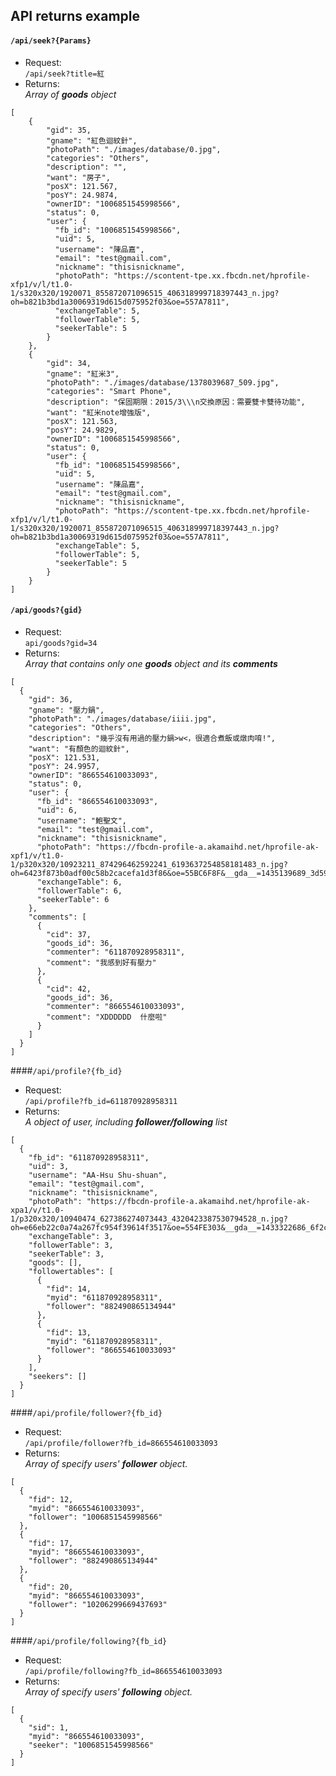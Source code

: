 ## API returns example

#### `/api/seek?{Params}`

- Request:  
`/api/seek?title=紅`  
- Returns:  
<i>Array of **goods** object</i>

```
[
    {
        "gid": 35,
        "gname": "紅色迴紋針",
        "photoPath": "./images/database/0.jpg",
        "categories": "Others",
        "description": "",
        "want": "房子",
        "posX": 121.567,
        "posY": 24.9874,
        "ownerID": "1006851545998566",
        "status": 0,
        "user": {
          "fb_id": "1006851545998566",
          "uid": 5,
          "username": "陳品嘉",
          "email": "test@gmail.com",
          "nickname": "thisisnickname",
          "photoPath": "https://scontent-tpe.xx.fbcdn.net/hprofile-xfp1/v/l/t1.0-1/s320x320/1920071_855872071096515_406318999718397443_n.jpg?oh=b821b3bd1a30069319d615d075952f03&oe=557A7811",
          "exchangeTable": 5,
          "followerTable": 5,
          "seekerTable": 5
        }
    },
    {
        "gid": 34,
        "gname": "紅米3",
        "photoPath": "./images/database/1378039687_509.jpg",
        "categories": "Smart Phone",
        "description": "保固期限：2015/3\\\n交換原因：需要雙卡雙待功能",
        "want": "紅米note增強版",
        "posX": 121.563,
        "posY": 24.9829,
        "ownerID": "1006851545998566",
        "status": 0,
        "user": {
          "fb_id": "1006851545998566",
          "uid": 5,
          "username": "陳品嘉",
          "email": "test@gmail.com",
          "nickname": "thisisnickname",
          "photoPath": "https://scontent-tpe.xx.fbcdn.net/hprofile-xfp1/v/l/t1.0-1/s320x320/1920071_855872071096515_406318999718397443_n.jpg?oh=b821b3bd1a30069319d615d075952f03&oe=557A7811",
          "exchangeTable": 5,
          "followerTable": 5,
          "seekerTable": 5
        }
    }
]
```

#### `/api/goods?{gid}`

- Request:  
`api/goods?gid=34`
- Returns:  
<i>Array that contains only one **goods** object and its **comments** </i>

```
[
  {
    "gid": 36,
    "gname": "壓力鍋",
    "photoPath": "./images/database/iiii.jpg",
    "categories": "Others",
    "description": "幾乎沒有用過的壓力鍋>w<，很適合煮飯或燉肉唷!",
    "want": "有顏色的迴紋針",
    "posX": 121.531,
    "posY": 24.9957,
    "ownerID": "866554610033093",
    "status": 0,
    "user": {
      "fb_id": "866554610033093",
      "uid": 6,
      "username": "鮑聖文",
      "email": "test@gmail.com",
      "nickname": "thisisnickname",
      "photoPath": "https://fbcdn-profile-a.akamaihd.net/hprofile-ak-xpf1/v/t1.0-1/p320x320/10923211_874296462592241_6193637254858181483_n.jpg?oh=6423f873b0adf00c58b2cacefa1d3f86&oe=55BC6F8F&__gda__=1435139689_3d59bf933c1db679ac3255dd642d6104",
      "exchangeTable": 6,
      "followerTable": 6,
      "seekerTable": 6
    },
    "comments": [
      {
        "cid": 37,
        "goods_id": 36,
        "commenter": "611870928958311",
        "comment": "我感到好有壓力"
      },
      {
        "cid": 42,
        "goods_id": 36,
        "commenter": "866554610033093",
        "comment": "XDDDDDD  什麼啦"
      }
    ]
  }
]
```

####`/api/profile?{fb_id}`

- Request:  
`/api/profile?fb_id=611870928958311`
- Returns:  
<i>A object of user, including **follower/following** list</i>

```
[
  {
    "fb_id": "611870928958311",
    "uid": 3,
    "username": "AA-Hsu Shu-shuan",
    "email": "test@gmail.com",
    "nickname": "thisisnickname",
    "photoPath": "https://fbcdn-profile-a.akamaihd.net/hprofile-ak-xpa1/v/t1.0-1/p320x320/10940474_627386274073443_4320423387530794528_n.jpg?oh=e66eb22c0a74a267fc954f39614f3517&oe=554FE303&__gda__=1433322686_6f2ceb8d3188394d5737912b1b790933",
    "exchangeTable": 3,
    "followerTable": 3,
    "seekerTable": 3,
    "goods": [],
    "followertables": [
      {
        "fid": 14,
        "myid": "611870928958311",
        "follower": "882490865134944"
      },
      {
        "fid": 13,
        "myid": "611870928958311",
        "follower": "866554610033093"
      }
    ],
    "seekers": []
  }
]
```

####`/api/profile/follower?{fb_id}`

- Request:  
`/api/profile/follower?fb_id=866554610033093`
- Returns:  
<i>Array of specify users' **follower** object.</i>

```
[
  {
    "fid": 12,
    "myid": "866554610033093",
    "follower": "1006851545998566"
  },
  {
    "fid": 17,
    "myid": "866554610033093",
    "follower": "882490865134944"
  },
  {
    "fid": 20,
    "myid": "866554610033093",
    "follower": "10206299669437693"
  }
]
```

####`/api/profile/following?{fb_id}`

- Request:  
`/api/profile/following?fb_id=866554610033093`
- Returns:  
<i>Array of specify users' **following** object.</i>

```
[
  {
    "sid": 1,
    "myid": "866554610033093",
    "seeker": "1006851545998566"
  }
]
```
